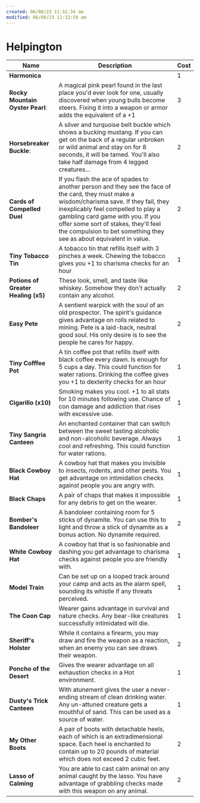 ```yaml
---
created: 06/08/23 11:32:34 am
modified: 06/08/23 11:32:59 am
---
```


# Helpington

| Name                                | Description                                                                                                                                                                                                                                                                                                                            | Cost |
| ----------------------------------- | -------------------------------------------------------------------------------------------------------------------------------------------------------------------------------------------------------------------------------------------------------------------------------------------------------------------------------------- | ---- |
| **Harmonica**                       |                                                                                                                                                                                                                                                                                                                                        | 1    |
| **Rocky Mountain Oyster Pearl**:    | A magical pink pearl found in the last place you'd ever look for one, usually discovered when young bulls become steers. Fixing it into a weapon or armor adds the equivalent of a +1                                                                                                                                                  | 3    |
| **Horsebreaker Buckle**:            | A silver and turquoise belt buckle which shows a bucking mustang. If you can get on the back of a regular unbroken or wild animal and stay on for 8 seconds, it will be tamed. You'll also take half damage from 4 legged creatures…                                                                                                 | 2    |
| **Cards of Compelled Duel**         | If you flash the ace of spades to another person and they see the face of the card, they must make a wisdom/charisma save. If they fail, they inexplicably feel compelled to play a gambling card game with you. If you offer some sort of stakes, they'll feel the compulsion to bet something they see as about equivalent in value. | 2    |
| **Tiny Tobacco Tin**                | A tobacco tin that refills itself with 3 pinches a week. Chewing the tobacco gives you +1 to charisma checks for an hour                                                                                                                                                                                                               | 1    |
| **Potions of Greater Healing (x5)** | These look, smell, and taste like whiskey. Somehow they don't actually contain any alcohol.                                                                                                                                                                                                                                            | 2    |
| **Easy Pete**                       | A sentient warpick with the soul of an old prospector. The spirit's guidance gives advantage on rolls related to mining. Pete is a laid-back, neutral good soul. His only desire is to see the people he cares for happy.                                                                                                              | 2    |
| **Tiny Cofffee Pot**                | A tin coffee pot that refills itself with black coffee every dawn. Is enough for 5 cups a day. This could function for water rations. Drinking the coffee gives you +1 to dexterity checks for an hour                                                                                                                                 | 1    |
| **Cigarillo (x10)**                 | Smoking makes you cool. +1 to all stats for 10 minutes following use. Chance of con damage and addiction that rises with excessive use.                                                                                                                                                                                                | 1    |
| **Tiny Sangria Canteen**            | An enchanted container that can switch between the sweet tasting alcoholic and non-alcoholic beverage. Always cool and refreshing.  This could function for water rations.                                                                                                                                                             | 1    |
| **Black Cowboy Hat**                | A cowboy hat that makes you invisible to insects, rodents, and other pests. You get advantage on intimidation checks against people you are angry with.                                                                                                                                                                                | 1    |
| **Black Chaps**                     | A pair of chaps that makes it impossible for any debris to get on the wearer.                                                                                                                                                                                                                                                          | 1    |
| **Bomber's Bandoleer**              | A bandoleer containing room for 5 sticks of dynamite. You can use this to light and throw a stick of dynamite as a bonus action. No dynamite required.                                                                                                                                                                                 | 2    |
| **White Cowboy Hat**                | A cowboy hat that is so fashionable and dashing you get advantage to charisma checks against people you are friendly with.                                                                                                                                                                                                             | 1    |
| **Model Train**                     | Can be set up on a looped track around your camp and acts as the alarm spell, sounding its whistle if any threats perceived.                                                                                                                                                                                                           | 1    |
| **The Coon Cap**                    | Wearer gains advantage in survival and nature checks. Any bear-like creatures successfully intimidated will die.                                                                                                                                                                                                                       | 1    |
| **Sheriff's Holster**               | While it contains a firearm, you may draw and fire the weapon as a reaction, when an enemy you can see draws their weapon.                                                                                                                                                                                                             | 2    |
| **Poncho of the Desert**            | Gives the wearer advantage on all exhaustion checks in a Hot environment.                                                                                                                                                                                                                                                              | 1    |
| **Dusty's Trick Canteen**           | With atunement gives the user a never-ending stream of clean drinking water. Any un-attuned creature gets a mouthful of sand. This can be used as a source of water.                                                                                                                                                                   | 1    |
| **My Other Boots**                  | A pair of boots with detachable heels, each of which is an extradimensional space. Each heel is enchanted to contain up to 20 pounds of material which does not exceed 2 cubic feet.                                                                                                                                                   | 2    |
| **Lasso of Calming**                | You are able to cast calm animal on any animal caught by the lasso. You have advantage of grabbling checks made with this weapon on any animal.                                                                                                                                                                                        | 2    |
